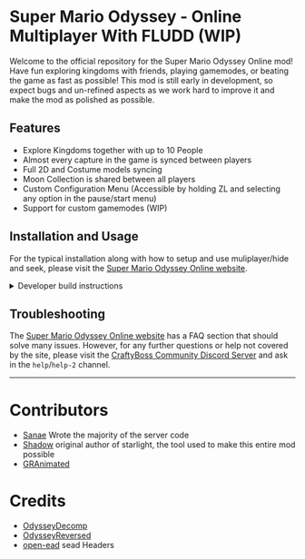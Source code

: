 # Super Mario Odyssey - Online Multiplayer With FLUDD (WIP)

Welcome to the official repository for the Super Mario Odyssey Online mod! Have fun exploring kingdoms with friends, playing gamemodes, or beating the game as fast as possible! This mod is still early in development, so expect bugs and un-refined aspects as we work hard to improve it and make the mod as polished as possible.

## Features

* Explore Kingdoms together with up to 10 People
* Almost every capture in the game is synced between players
* Full 2D and Costume models syncing
* Moon Collection is shared between all players
* Custom Configuration Menu (Accessible by holding ZL and selecting any option in the pause/start menu)
* Support for custom gamemodes (WIP)
	

## Installation and Usage
For the typical installation along with how to setup and use muliplayer/hide and seek, please visit the [Super Mario Odyssey Online website](https://smoo.it).

<details>

<summary>Developer build instructions</summary>

  ### Building Prerequisites

  - [devkitPro](https://devkitpro.org/) 
  - Python 3
  - The [Keystone-Engine](https://www.keystone-engine.org/) Python Module

  ### Building

  Build has only been tested on WSL2 running Ubuntu 20.04.1.

  Just run:
  ```
  DEVKITPRO={path_to_devkitpro} make
  ```

  On Ubuntu (and other Debian-based systems), devkitPro will be installed to `/opt/devkitpro` by default:

  ```
  DEVKITPRO=/opt/devkitpro/ make
  ```

  ### Installing (Atmosphère)

  After a successful build, simply transfer the `atmosphere` folder located inside `starlight_patch_100` to the root of your switch's SD card.
</details>

## Troubleshooting

The [Super Mario Odyssey Online website](https://smoo.it) has a FAQ section that should solve many issues.
However, for any further questions or help not covered by the site, please visit the [CraftyBoss Community Discord Server](discord.gg/jYCueK2BqD) and ask in the `help`/`help-2` channel. 

---

# Contributors

- [Sanae](https://github.com/sanae6) Wrote the majority of the server code
- [Shadow](https://github.com/shadowninja108) original author of starlight, the tool used to make this entire mod possible
- [GRAnimated](https://github.com/GRAnimated)

# Credits
- [OdysseyDecomp](https://github.com/shibbo/OdysseyDecomp)
- [OdysseyReversed](https://github.com/shibbo/OdysseyReversed)
- [open-ead](https://github.com/open-ead/sead) sead Headers
